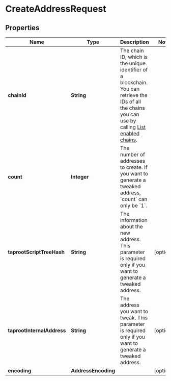 

# CreateAddressRequest


## Properties

| Name | Type | Description | Notes |
|------------ | ------------- | ------------- | -------------|
|**chainId** | **String** | The chain ID, which is the unique identifier of a blockchain. You can retrieve the IDs of all the chains you can use by calling [List enabled chains](/v2/api-references/wallets/list-enabled-chains). |  |
|**count** | **Integer** | The number of addresses to create. If you want to generate a tweaked address, &#x60;count&#x60; can only be &#x60;1&#x60;. |  |
|**taprootScriptTreeHash** | **String** | The information about the new address. This parameter is required only if you want to generate a tweaked address. |  [optional] |
|**taprootInternalAddress** | **String** | The address you want to tweak. This parameter is required only if you want to generate a tweaked address. |  [optional] |
|**encoding** | **AddressEncoding** |  |  [optional] |



